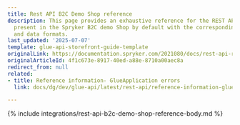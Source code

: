 ```yaml
---
title: Rest API B2C Demo Shop reference
description: This page provides an exhaustive reference for the REST API endpoints
  present in the Spryker B2C demo Shop by default with the corresponding parameters
  and data formats.
last_updated: '2025-07-07'
template: glue-api-storefront-guide-template
originalLink: https://documentation.spryker.com/2021080/docs/rest-api-reference
originalArticleId: 4f1c673e-8917-40ed-a88e-8710a00aec8a
redirect_from: null
related:
- title: Reference information- GlueApplication errors
  link: docs/dg/dev/glue-api/latest/rest-api/reference-information-glueapplication-errors.html

---
```


{% include integrations/rest-api-b2c-demo-shop-reference-body.md %}
